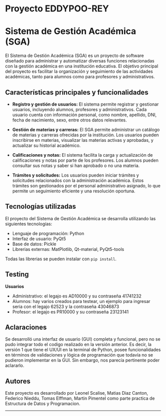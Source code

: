# Proyecto EDDYPOO-REY

# Sistema de Gestión Académica (SGA)

El Sistema de Gestión Académica (SGA) es un proyecto de software diseñado para administrar y automatizar diversas funciones relacionadas con la gestión académica en una institución educativa. El objetivo principal del proyecto es facilitar la organización y seguimiento de las actividades académicas, tanto para alumnos como para profesores y administrativos.

## Características principales y funcionalidades

- **Registro y gestión de usuarios:** El sistema permite registrar y gestionar usuarios, incluyendo alumnos, profesores y administrativos. Cada usuario cuenta con información personal, como nombre, apellido, DNI, fecha de nacimiento, sexo, entre otros datos relevantes.

- **Gestión de materias y carreras:** El SGA permite administrar un catálogo de materias y carreras ofrecidas por la institución. Los usuarios pueden inscribirse en materias, visualizar las materias activas y aprobadas, y actualizar su historial académico.

- **Calificaciones y notas:** El sistema facilita la carga y actualización de calificaciones y notas por parte de los profesores. Los alumnos pueden consultar sus notas y saber si han aprobado o no una materia.

- **Trámites y solicitudes:** Los usuarios pueden iniciar trámites y solicitudes relacionados con la administración académica. Estos trámites son gestionados por el personal administrativo asignado, lo que permite un seguimiento eficiente y una resolución oportuna.

## Tecnologías utilizadas

El proyecto del Sistema de Gestión Académica se desarrolla utilizando las siguientes tecnologías:

- Lenguaje de programación: Python
- Interfaz de usuario: PyQt5
- Base de datos: Pickle
- Librerias externas: MatPlotlib, Qt-material, PyQt5-tools

<p> Todas las librerias se pueden instalar con <code>pip install</code>.</p>

## Testing

**Usuarios** 
- Administrativo: el legajo es AD10000 y su contraseña 41741232
- Alumnos: hay varios creados para testear, un ejemplo para ingresar seria con el legajo 62523 y la contraseña 43046873
- Profesor: el legajo es PR10000 y su contraseña 23123141

## Aclaraciones

Se desarrolló una interfaz de usuario (GUI) completa y funcional, pero no se pudo integrar todo el codigo realizado en la versión anterior. Es decir, la versión 1 que tiene el UX/UI en la terminal de Python, posee funcionalidades en términos de validaciones y lógica de programación que todavía no se pudieron implementar en la GUI. Sin embargo, nos parecía pertinente poder aclararlo.

## Autores

Este proyecto es desarrollado por Leonel Scalise, Matias Diaz Canton, Federico Nieddu, Tomas Elffman, Martin Pimentel como parte practica de Estructura de Datos y Programacion.

---
 
